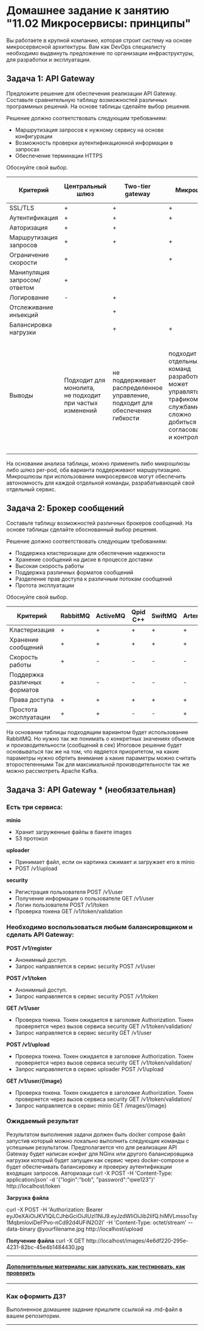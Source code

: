 
# Домашнее задание к занятию "11.02 Микросервисы: принципы"

Вы работаете в крупной компанию, которая строит систему на основе микросервисной архитектуры.
Вам как DevOps специалисту необходимо выдвинуть предложение по организации инфраструктуры, для разработки и эксплуатации.

## Задача 1: API Gateway 

Предложите решение для обеспечения реализации API Gateway. Составьте сравнительную таблицу возможностей различных программных решений. На основе таблицы сделайте выбор решения.

Решение должно соответствовать следующим требованиям:
- Маршрутизация запросов к нужному сервису на основе конфигурации
- Возможность проверки аутентификационной информации в запросах
- Обеспечение терминации HTTPS

Обоснуйте свой выбор.

| Критерий                     | Центральный шлюз | Two-tier gateway | Микрошлюз                                                                                                                     | Шлюзы per-pod                                                                                                                                                            | Sidecar, Service Mash |
|------------------------------|------------------|------------------|-------------------------------------------------------------------------------------------------------------------------------|--------------------------------------------------------------------------------------------------------------------------------------------------------------------------|-----------------------|
| SSL/TLS                      | +                | +                | +                                                                                                                             | +                                                                                                                                                                        | +                     |
| Аутентификация               | +                | +                | +                                                                                                                             | +                                                                                                                                                                        | +                     |
| Авторизация                  | +                | +                |                                                                                                                               |                                                                                                                                                                          | +                     |
| Маршрутизация запросов       | +                | +                | +                                                                                                                             | +                                                                                                                                                                        |                       |
| Ограничение скорости         | +                |                  | +                                                                                                                             | +                                                                                                                                                                        |                       |
| Манипуляция запросом/ответом | +                |                  |                                                                                                                               |                                                                                                                                                                          |                       |
| Логирование                  | -                | +                |                                                                                                                               |                                                                                                                                                                          | +                     |
| Отслеживание инъекций        |                  | +                |                                                                                                                               | +                                                                                                                                                                        | +                     |
| Балансировка нагрузки        |                  | +                | +                                                                                                                             |                                                                                                                                                                          | +                     |
| Выводы                       |Подходит для монолита, <br/>не подходит при частых <br/>изменений|не поддерживает распределенное управление, <br/>подходит для обеспечения гибкости| подходит для отдельных команд разработки, <br/>может управлять трафиком между службами <br/>сложно добиться согласованности и контроля | применяется ри использовании с одним из <br/>предудещих 3х решений <br/>Использует прокси-сервер  Конфигурация статична, <br/>не требует модификации при изменении приложения |сложность в управлении|

На основании анализа таблицы, можно применить либо микрошлюзы либо шлюз per-pod, оба варианта поддерживают маршрутизацию. Микрошлюзы при использовании микросервисов могут обеспечить автономность для каждой отдельной команды, разрабатывающей свой отдельный сервис.

## Задача 2: Брокер сообщений

Составьте таблицу возможностей различных брокеров сообщений. На основе таблицы сделайте обоснованный выбор решения.

Решение должно соответствовать следующим требованиям:
- Поддержка кластеризации для обеспечения надежности
- Хранение сообщений на диске в процессе доставки
- Высокая скорость работы
- Поддержка различных форматов сообщений
- Разделение прав доступа к различным потокам сообщений
- Протота эксплуатации

Обоснуйте свой выбор.

| Критерий                     | RabbitMQ | ActiveMQ | Qpid C++ | SwiftMQ | Artemis | Apollo |
|------------------------------|----------|----------|----------|---------|---------|--------|
| Кластеризация                | +        | +        | +        | +       | +       | -      |
| Хранение сообщений           | +        | +        | +        | +       | +       | +      |
| Скорость работы              | +        | -        | -        | -       | -       | -      | 
| Поддержка различных форматов | +        | -        | -        | -       | -       | -      |
| Права доступа                | +        | +        | +        | +       | +       | +      |
| Простота эксплуатации        | +        | +        | -        | -       | +       | +      |

На основании таблицы подходящим вариантом будет использование RabbitMQ. Но нужно так же понимать о конкретных значениях объемов и производительности (сообщений в сек) Итоговое решение будет основываться так же на том, что явдяется приоритетом, на какие параметры нужно обртить внимание а какие параметры можно считать второстепенными Так для максимальной производительности так же можно рассмотреть Apache Kafka.

## Задача 3: API Gateway * (необязательная)

### Есть три сервиса:

**minio**
- Хранит загруженные файлы в бакете images
- S3 протокол

**uploader**
- Принимает файл, если он картинка сжимает и загружает его в minio
- POST /v1/upload

**security**
- Регистрация пользователя POST /v1/user
- Получение информации о пользователе GET /v1/user
- Логин пользователя POST /v1/token
- Проверка токена GET /v1/token/validation

### Необходимо воспользоваться любым балансировщиком и сделать API Gateway:

**POST /v1/register**
- Анонимный доступ.
- Запрос направляется в сервис security POST /v1/user

**POST /v1/token**
- Анонимный доступ.
- Запрос направляется в сервис security POST /v1/token

**GET /v1/user**
- Проверка токена. Токен ожидается в заголовке Authorization. Токен проверяется через вызов сервиса security GET /v1/token/validation/
- Запрос направляется в сервис security GET /v1/user

**POST /v1/upload**
- Проверка токена. Токен ожидается в заголовке Authorization. Токен проверяется через вызов сервиса security GET /v1/token/validation/
- Запрос направляется в сервис uploader POST /v1/upload

**GET /v1/user/{image}**
- Проверка токена. Токен ожидается в заголовке Authorization. Токен проверяется через вызов сервиса security GET /v1/token/validation/
- Запрос направляется в сервис minio  GET /images/{image}

### Ожидаемый результат

Результатом выполнения задачи должен быть docker compose файл запустив который можно локально выполнить следующие команды с успешным результатом.
Предполагается что для реализации API Gateway будет написан конфиг для NGinx или другого балансировщика нагрузки который будет запущен как сервис через docker-compose и будет обеспечивать балансировку и проверку аутентификации входящих запросов.
Авторизаци
curl -X POST -H 'Content-Type: application/json' -d '{"login":"bob", "password":"qwe123"}' http://localhost/token

**Загрузка файла**

curl -X POST -H 'Authorization: Bearer eyJ0eXAiOiJKV1QiLCJhbGciOiJIUzI1NiJ9.eyJzdWIiOiJib2IifQ.hiMVLmssoTsy1MqbmIoviDeFPvo-nCd92d4UFiN2O2I' -H 'Content-Type: octet/stream' --data-binary @yourfilename.jpg http://localhost/upload

**Получение файла**
curl -X GET http://localhost/images/4e6df220-295e-4231-82bc-45e4b1484430.jpg

---

#### [Дополнительные материалы: как запускать, как тестировать, как проверить](https://github.com/netology-code/devkub-homeworks/tree/main/11-microservices-02-principles)

---

### Как оформить ДЗ?

Выполненное домашнее задание пришлите ссылкой на .md-файл в вашем репозитории.

---
